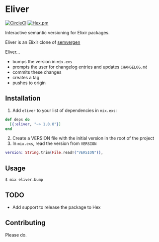 # Eliver

[![CircleCI](https://circleci.com/gh/glasnoster/eliver.svg?style=svg)](https://circleci.com/gh/glasnoster/eliver)
[![Hex.pm](https://img.shields.io/hexpm/v/eliver.svg?style=flat-square)](https://hex.pm/packages/eliver)

Interactive semantic versioning for Elixir packages.

Eliver is an Elixir clone of [semvergen](https://github.com/brendon9x/semvergen)

Eliver...
* bumps the version in `mix.exs`
* prompts the user for changelog entries and updates `CHANGELOG.md`
* commits these changes
* creates a tag
* pushes to origin

## Installation

  1. Add `eliver` to your list of dependencies in `mix.exs`:

```elixir
def deps do
  [{:eliver, "~> 1.0.0"}]
end
```

  2. Create a VERSION file with the initial version in the root of the project
  3. In `mix.exs`, read the version from `VERSION`
```elixir
version: String.trim(File.read!("VERSION")),
```

## Usage

```bash
$ mix eliver.bump
```

## TODO

* Add support to release the package to Hex

## Contributing

Please do.

